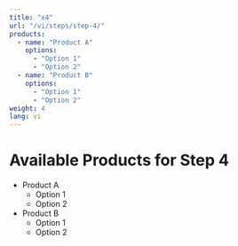 ```yaml
---
title: "x4"
url: "/vi/steps/step-4/"
products:
  - name: "Product A"
    options:
      - "Option 1"
      - "Option 2"
  - name: "Product B"
    options:
      - "Option 1"
      - "Option 2"
weight: 4
lang: vi
---
```


# Available Products for Step 4

- Product A
  - Option 1
  - Option 2
- Product B
  - Option 1
  - Option 2